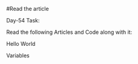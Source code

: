#Read the article

Day-54 Task:

Read the following Articles and Code along with it:

Hello World

Variables
